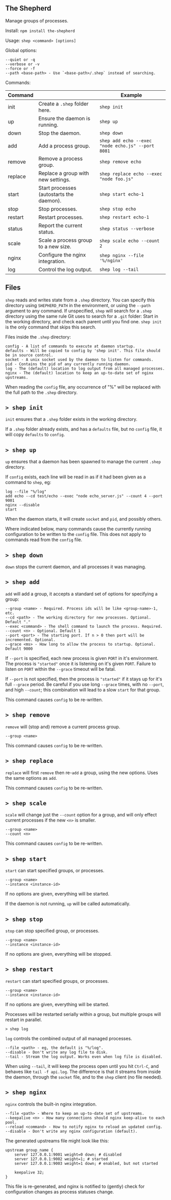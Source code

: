 
The Shepherd
--------

Manage groups of processes.

Install:
`npm install the-shepherd`


Usage:
`shep <command> [options]`

Global options:

	--quiet or -q
	--verbose or -v
	--force or -f
	--path <base-path> - Use `<base-path>/.shep` instead of searching.

Commands:

| Command |                                          | Example                                                   |
| ------- | -----------                              | -------                                                   |
| init    | Create a `.shep` folder here.        | `shep init`                                               |
| up      | Ensure the daemon is running.            | `shep up`                                                 |
| down    | Stop the daemon.                         | `shep down`                                               |
| add     | Add a process group.                     | `shep add echo --exec "node echo.js" --port 8081` |
| remove  | Remove a process group.                  | `shep remove echo`                                |
| replace | Replace a group with new settings.       | `shep replace echo --exec "node foo.js"`          |
| start   | Start processes (autostarts the daemon). | `shep start echo-1`                            |
| stop    | Stop processes.                          | `shep stop echo`                                  |
| restart | Restart processes.                       | `shep restart echo-1`                          |
| status  | Report the current status.               | `shep status --verbose`                                   |
| scale   | Scale a process group to a new size.     | `shep scale echo --count 2`                       |
| nginx   | Configure the nginx integration.         | `shep nginx --file '%/nginx'`                             |
| log     | Control the log output.                  | `shep log --tail`                                         |

Files
-----

`shep` reads and writes state from a `.shep` directory. You can specify this directory using `SHEPHERD_PATH` in the environment, or using the `--path` argument to any command.  If unspecified, `shep` will search for a `.shep` directory using the same rule Git uses to search for a `.git` folder: Start in the working directory, and check each parent until you find one. `shep init` is the only command that skips this search.

Files inside the `.shep` directory:

	config - A list of commands to execute at daemon startup.
	defaults - Will be copied to config by 'shep init'. This file should be in source control.
	socket - A unix socket used by the daemon to listen for commands.
	pid - Contains the pid of any currently running daemon.
	log - The (default) location to log output from all managed processes.
	nginx - The (default) location to keep an up-to-date set of nginx upstreams.

When reading the `config` file, any occurrence of "%" will be replaced with the full path to the `.shep` directory.

`> shep init`
-----------

`init` ensures that a `.shep` folder exists in the working directory.

If a `.shep` folder already exists, and has a `defaults` file, but no `config` file, it will copy `defaults` to `config`.

`> shep up`
---------

`up` ensures that a daemon has been spawned to manage the current `.shep` directory.

If `config` exists, each line will be read in as if it had been given as a command to `shep`, eg:

	log --file "%/log"	
	add echo --cd test/echo --exec "node echo_server.js" --count 4 --port 9001
	nginx --disable
	start

When the daemon starts, it will create `socket` and `pid`, and possibly others.

Where indicated below, many commands cause the currently running configuration to be written to the `config` file. This does not apply to commands read from the `config` file.

`> shep down`
---------

`down` stops the current daemon, and all processes it was managing.

`> shep add`
----------

`add` will add a group, it accepts a standard set of options for
specifying a group:

	--group <name> - Required. Process ids will be like <group-name>-1, etc.
	--cd <path> - The working directory for new processes. Optional. Default "."
	--exec <command> - The shell command to launch the process. Required.
	--count <n> - Optional. Default 1
	--port <port> - The starting port. If n > 0 then port will be incremented. Optional.
	--grace <ms> - How long to allow the process to startup. Optional. Default 9000

If `--port` is specified, each new process is given `PORT` in it's environment.  The process is `"started"` once it is listening on it's given `PORT`.  Failure to listen on `PORT` within the `--grace` timeout will be fatal.

If `--port` is not specified, then the process is `"started"` if it stays up for it's full `--grace` period.  Be careful if you use long `--grace` times, with no `--port`, and high `--count`; this combination will lead to a slow `start` for that group.

This command causes `config` to be re-written.

`> shep remove`
-------------

`remove` will (stop and) remove a current process group.

	--group <name>

This command causes `config` to be re-written.

`> shep replace`
--------------

`replace` will first `remove` then re-`add` a group, using the new options.  Uses the same options as `add`.

This command causes `config` to be re-written.

`> shep scale`
------------

`scale` will change just the `--count` option for a group, and will only effect current processes if the new `<n>` is smaller.

	--group <name>
	--count <n>

This command causes `config` to be re-written.

`> shep start`
------------

`start` can start specified groups, or processes.

	--group <name>
	--instance <instance-id>

If no options are given, everything will be started.

If the daemon is not running, `up` will be called automatically.

`> shep stop`
-----------

`stop` can stop specified group, or processes.

	--group <name>
	--instance <instance-id>

If no options are given, everything will be stopped.

`> shep restart`
------------

`restart` can start specified groups, or processes.

	--group <name>
	--instance <instance-id>

If no options are given, everything will be started.

Processes will be restarted serially within a group, but multiple groups will restart in parallel.

`> shep log`

`log` controls the combined output of all managed processes.

	--file <path> - eg, the default is "%/log".
	--disable - Don't write any log file to disk.
	--tail - Stream the log output. Works even when log file is disabled.

When using `--tail`, it will keep the process open until you hit `Ctrl-C`, and behaves like `tail -f api.log`.
The difference is that it streams from inside the daemon, through the `socket` file, and to the `shep` client (no file needed).

`> shep nginx`
------------
`nginx` controls the built-in nginx integration.

	--file <path> - Where to keep an up-to-date set of upstreams.
	--keepalive <n> - How many connections should nginx keep-alive to each pool.
	--reload <command> - How to notify nginx to reload an updated config.
	--disable - Don't write any nginx configuration (default).

The generated upstreams file might look like this:

	upstream group_name {
		server 127.0.0.1:9001 weight=0 down; # disabled
		server 127.0.0.1:9002 weight=1; # started
		server 127.0.0.1:9003 weight=1 down; # enabled, but not started
		
		keepalive 32;
	}

This file is re-generated, and nginx is notified to (gently) check for configuration changes as process statuses change.
